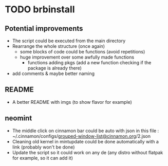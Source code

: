 # TODO brbinstall

## Potential improvements
* The script could be executed from the main directory  
* Rearrange the whole structure (once again)
  * some blocks of code could be functions (avoid repetitions)
  * huge improvement over some awfully made functions
    * functions adding pkgs (add a new function checking if the package is already there)
* add comments & maybe better naming

## README

* A better README with imgs (to show flavor for example)

## neomint
* The middle click on cinnamon bar could be auto with json in this file : ~/.cinnamon/configs/grouped-window-list@cinnamon.org/2.json  
* Cleaning old kernel in mintupdate could be done automatically with a link (probably won't be done)
* Update the script so it could work on any de (any distro without flatpak for example, so it can add it)
